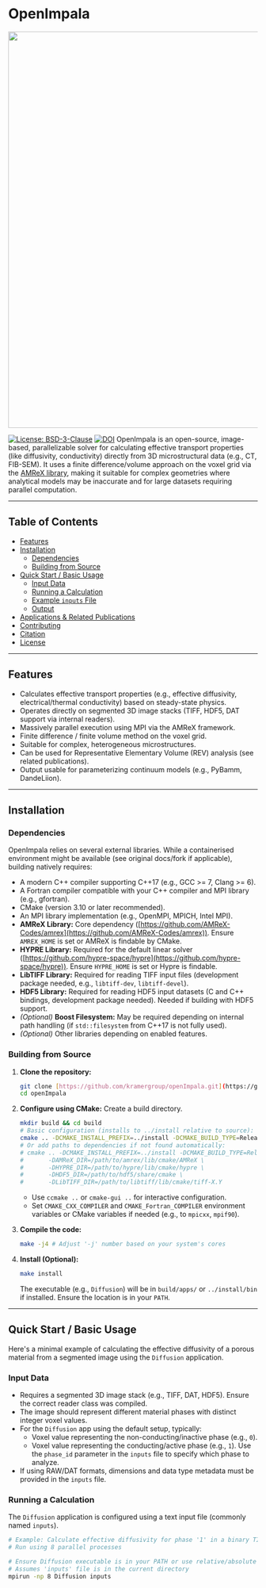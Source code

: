 # OpenImpala

<img src="https://user-images.githubusercontent.com/37665786/93309082-002ca800-f7fb-11ea-9ce7-d57b3e80c6ec.jpg" width="800" />

[![License: BSD-3-Clause](https://img.shields.io/badge/License-BSD%203--Clause-blue.svg)](https://opensource.org/licenses/BSD-3-Clause)
[![DOI](https://zenodo.org/badge/DOI/10.1016/j.softx.2021.100729.svg)](https://doi.org/10.1016/j.softx.2021.100729)
OpenImpala is an open-source, image-based, parallelizable solver for calculating effective transport properties (like diffusivity, conductivity) directly from 3D microstructural data (e.g., CT, FIB-SEM). It uses a finite difference/volume approach on the voxel grid via the [AMReX library](https://github.com/AMReX-Codes/amrex), making it suitable for complex geometries where analytical models may be inaccurate and for large datasets requiring parallel computation.

---

## Table of Contents

* [Features](#features)
* [Installation](#installation)
    * [Dependencies](#dependencies)
    * [Building from Source](#building-from-source)
* [Quick Start / Basic Usage](#quick-start--basic-usage)
    * [Input Data](#input-data)
    * [Running a Calculation](#running-a-calculation)
    * [Example `inputs` File](#example-inputs-file)
    * [Output](#output)
* [Applications & Related Publications](#applications--related-publications)
* [Contributing](#contributing)
* [Citation](#citation)
* [License](#license)

---

## Features

* Calculates effective transport properties (e.g., effective diffusivity, electrical/thermal conductivity) based on steady-state physics.
* Operates directly on segmented 3D image stacks (TIFF, HDF5, DAT support via internal readers).
* Massively parallel execution using MPI via the AMReX framework.
* Finite difference / finite volume method on the voxel grid.
* Suitable for complex, heterogeneous microstructures.
* Can be used for Representative Elementary Volume (REV) analysis (see related publications).
* Output usable for parameterizing continuum models (e.g., PyBamm, DandeLiion).

---

## Installation

### Dependencies

OpenImpala relies on several external libraries. While a containerised environment might be available (see original docs/fork if applicable), building natively requires:

* A modern C++ compiler supporting C++17 (e.g., GCC >= 7, Clang >= 6).
* A Fortran compiler compatible with your C++ compiler and MPI library (e.g., gfortran).
* CMake (version 3.10 or later recommended).
* An MPI library implementation (e.g., OpenMPI, MPICH, Intel MPI).
* **AMReX Library:** Core dependency ([https://github.com/AMReX-Codes/amrex](https://github.com/AMReX-Codes/amrex)). Ensure `AMREX_HOME` is set or AMReX is findable by CMake.
* **HYPRE Library:** Required for the default linear solver ([https://github.com/hypre-space/hypre](https://github.com/hypre-space/hypre)). Ensure `HYPRE_HOME` is set or Hypre is findable.
* **LibTIFF Library:** Required for reading TIFF input files (development package needed, e.g., `libtiff-dev`, `libtiff-devel`).
* **HDF5 Library:** Required for reading HDF5 input datasets (C and C++ bindings, development package needed). Needed if building with HDF5 support.
* *(Optional)* **Boost Filesystem:** May be required depending on internal path handling (if `std::filesystem` from C++17 is not fully used).
* *(Optional)* Other libraries depending on enabled features.

### Building from Source

1.  **Clone the repository:**
    ```bash
    git clone [https://github.com/kramergroup/openImpala.git](https://github.com/kramergroup/openImpala.git) # <-- Verify correct URL
    cd openImpala
    ```

2.  **Configure using CMake:** Create a build directory.
    ```bash
    mkdir build && cd build
    # Basic configuration (installs to ../install relative to source):
    cmake .. -DCMAKE_INSTALL_PREFIX=../install -DCMAKE_BUILD_TYPE=Release
    # Or add paths to dependencies if not found automatically:
    # cmake .. -DCMAKE_INSTALL_PREFIX=../install -DCMAKE_BUILD_TYPE=Release \
    #       -DAMReX_DIR=/path/to/amrex/lib/cmake/AMReX \
    #       -DHYPRE_DIR=/path/to/hypre/lib/cmake/hypre \
    #       -DHDF5_DIR=/path/to/hdf5/share/cmake \
    #       -DLibTIFF_DIR=/path/to/libtiff/lib/cmake/tiff-X.Y
    ```
    * Use `ccmake ..` or `cmake-gui ..` for interactive configuration.
    * Set `CMAKE_CXX_COMPILER` and `CMAKE_Fortran_COMPILER` environment variables or CMake variables if needed (e.g., to `mpicxx`, `mpif90`).

3.  **Compile the code:**
    ```bash
    make -j4 # Adjust '-j' number based on your system's cores
    ```

4.  **Install (Optional):**
    ```bash
    make install
    ```
    The executable (e.g., `Diffusion`) will be in `build/apps/` or `../install/bin` if installed. Ensure the location is in your `PATH`.

---

## Quick Start / Basic Usage

Here's a minimal example of calculating the effective diffusivity of a porous material from a segmented image using the `Diffusion` application.

### Input Data

* Requires a segmented 3D image stack (e.g., TIFF, DAT, HDF5). Ensure the correct reader class was compiled.
* The image should represent different material phases with distinct integer voxel values.
* For the `Diffusion` app using the default setup, typically:
    * Voxel value representing the non-conducting/inactive phase (e.g., `0`).
    * Voxel value representing the conducting/active phase (e.g., `1`). Use the `phase_id` parameter in the `inputs` file to specify which phase to analyze.
* If using RAW/DAT formats, dimensions and data type metadata must be provided in the `inputs` file.

### Running a Calculation

The `Diffusion` application is configured using a text input file (commonly named `inputs`).

```bash
# Example: Calculate effective diffusivity for phase '1' in a binary TIFF image
# Run using 8 parallel processes

# Ensure Diffusion executable is in your PATH or use relative/absolute path
# Assumes 'inputs' file is in the current directory
mpirun -np 8 Diffusion inputs
